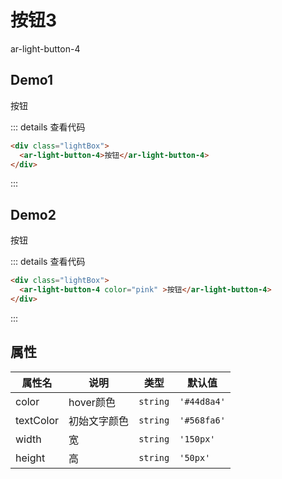 # 按钮3

ar-light-button-4

## Demo1

<div class="lightBox">
  <ar-light-button-4>按钮</ar-light-button-4>
</div>

::: details 查看代码

```html
<div class="lightBox">
  <ar-light-button-4>按钮</ar-light-button-4>
</div>
```

:::

## Demo2

<div class="lightBox">
  <ar-light-button-4 color="pink">按钮</ar-light-button-4>
</div>

::: details 查看代码

```html
<div class="lightBox">
  <ar-light-button-4 color="pink" >按钮</ar-light-button-4>
</div>
```


:::

## 属性

| 属性名 | 说明      | 类型   | 默认值         |
| ------ |---------| ------ |-------------|
| color  | hover颜色 | `string` | `'#44d8a4'` |
| textColor  | 初始文字颜色  | `string` | `'#568fa6'` |
| width  | 宽       | `string` | `'150px'`   |
| height  | 高       | `string` | `'50px'`    |
